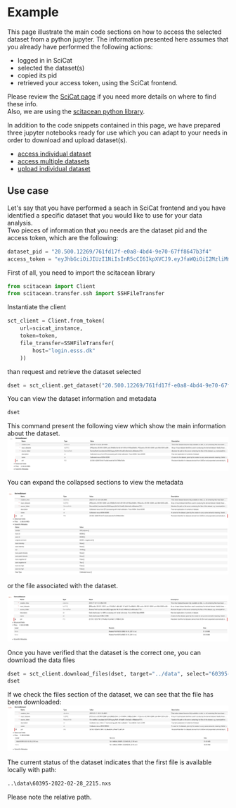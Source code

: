 # Example

This page illustrate the main code sections on how to access the selected dataset from a python jupyter.
The information presented here assumes that you already have performed the following actions:
- logged in in SciCat
- selected the dataset(s)
- copied its pid
- retrieved your access token, using the SciCat frontend. 

Please review the [SciCat page](scicat/scicat) if you need more details on where to find these info.  
Also, we are using the [scitacean python library](scicat/python_libraries).

In addition to the code snippets contained in this page, we have prepared three jupyter notebooks ready for use which you can adapt to your needs in order to download and upload dataset(s).
- [access individual dataset]()
- [access multiple datasets]()
- [upload individual dataset]()

## Use case

Let's say that you have performed a seach in SciCat frontend and you have identified a specific dataset that you would like to use for your data analysis.  
Two pieces of information that you needs are the dataset pid and the access token, which are the following:
```python
dataset_pid = "20.500.12269/761fd17f-e0a8-4bd4-9e70-67ff8647b3f4"
access_token = "eyJhbGciOiJIUzI1NiIsInR5cCI6IkpXVCJ9.eyJfaWQiOiI2MzliMmE1MWI0MTU0OWY1M2RmOWVjMzYiLCJyZWFsbSI6ImxvY2FsaG9zdCIsInVzZXJuYW1lIjoiaW5nZXN0b3IiLCJlbWFpbCI6InNjaWNhdGluZ2VzdG9yQHlvdXIuc2l0ZSIsImVtYWlsVmVyaWZpZWQiOnRydWUsImF1dGhTdHJhdGVneSI6ImxvY2FsIiwiaWQiOiI2MzliMmE1MWI0MTU0OWY1M2RmOWVjMzYiLCJpYXQiOjE2OTIwODc0ODUsImV4cCI6MTY5MjA5MTA4NX0.Phca4UF7WKY367-10Whgwd5jaFjiPku6WsgiPeDh_-o"
```

First of all, you need to import the scitacean library
```python
from scitacean import Client
from scitacean.transfer.ssh import SSHFileTransfer
```

Instantiate the client
```python
sct_client = Client.from_token(
    url=scicat_instance,
    token=token,
    file_transfer=SSHFileTransfer(
        host="login.esss.dk"
    ))
```

than request and retrieve the dataset selected
```python
dset = sct_client.get_dataset("20.500.12269/761fd17f-e0a8-4bd4-9e70-67ff8647b3f4")
```

You can view the dataset information and metadata
```python
dset
```
This command present the following view which show the main information about the dataset.  
![Dataset view in jupyter notebook 1](scitacean_dataset_visualization_collapsed.png)  
  
You can expand the collapsed sections to view the metadata   
  
![Dataset view in jupyter notebook 2](scitacean_dataset_visualization_with_metadata.png) 
  
or the file associated with the dataset.  
  
![Dataset view in jupyter notebook 3](scitacean_dataset_visualization_with_files_list.png)

Once you have verified that the dataset is the correct one, you can download the data files
```python
dset = sct_client.download_files(dset, target="../data", select="60395-2022-02-28_2215.nxs")
dset
```
If we check the files section of the dataset, we can see that the file has been downloaded:  
![Dataset view in jupyter notebook 4](scitacean_dataset_visualization_with_downloaded_files.png)


The current status of the dataset indicates that the first file is available locally with path:
```bash
..\data\60395-2022-02-28_2215.nxs
```

Please note the relative path.
